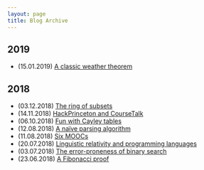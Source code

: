 ```yaml
---
layout: page
title: Blog Archive
---
```

## 2019
- (15.01.2019) [A classic weather theorem](https://marcelgoh.github.io/2019/01/15/weather-theorem.html)

## 2018
- (03.12.2018) [The ring of subsets](https://marcelgoh.github.io/2018/12/03/subset-ring.html)
- (14.11.2018) [HackPrinceton and CourseTalk](https://marcelgoh.github.io/2018/11/14/coursetalk.html)
- (06.10.2018) [Fun with Cayley tables](https://marcelgoh.github.io/2018/10/06/cayley-tables.html)
- (12.08.2018) [A naïve parsing algorithm](https://marcelgoh.github.io/2018/08/12/naive-parser.html)
- (11.08.2018) [Six MOOCs](https://marcelgoh.github.io/2018/08/11/six-moocs.html)
- (20.07.2018) [Linguistic relativity and programming languages](https://marcelgoh.github.io/2018/07/20/linguistic-relativity.html)
- (03.07.2018) [The error-proneness of binary search](https://marcelgoh.github.io/2018/07/03/binary-search.html)
- (23.06.2018) [A Fibonacci proof](https://marcelgoh.github.io/2018/06/23/fibonacci.html)